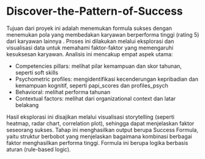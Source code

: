 # Discover-the-Pattern-of-Success

Tujuan dari proyek ini adalah menemukan formula sukses dengan menemukan pola yang membedakan karyawan berperforma tinggi (rating 5) dari karyawan lainnya . Proses ini dilakukan melalui eksplorasi dan visualisasi data untuk memahami faktor-faktor yang memengaruhi kesuksesan karyawan. Analisis ini mencakup empat aspek utama:

- Competencies pillars: melihat pilar kemampuan dan skor tahunan, seperti soft skills
- Psychometric profiles: mengidentifikasi kecenderungan kepribadian dan kemampuan kognitif, seperti papi_scores dan profiles_psych
- Behavioral: melihat performa tahunan
- Contextual factors: melihat dari organizational context dan latar belakang
  
Hasil eksplorasi ini disajikan melalui visualisasi storytelling (seperti heatmap, radar chart, correlation plot), sehingga dapat menjelaskan faktor seseorang sukses. Tahap ini menghasilkan output berupa Success Formula, yaitu struktur berbobot yang menjelaskan bagaimana kombinasi berbagai faktor menghasilkan performa tinggi. Formula ini berupa logika berbasis aturan (rule-based logic).

